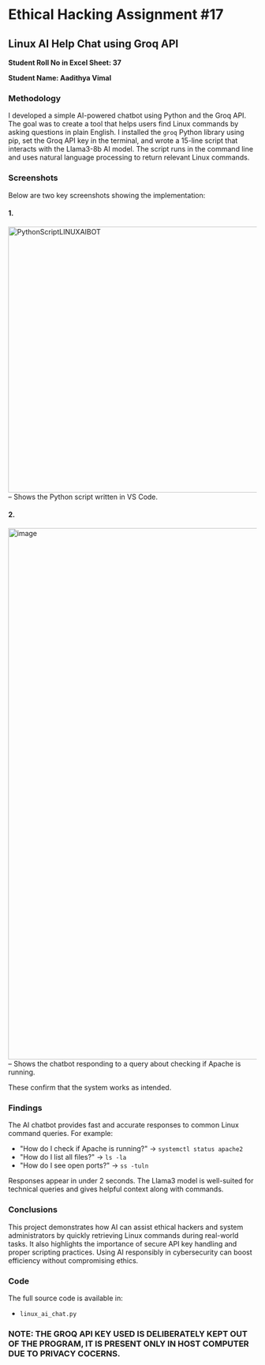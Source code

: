 # Ethical Hacking Assignment #17
## Linux AI Help Chat using Groq API
**Student Roll No in Excel Sheet: 37**

**Student Name: Aadithya Vimal**

### Methodology
I developed a simple AI-powered chatbot using Python and the Groq API. The goal was to create a tool that helps users find Linux commands by asking questions in plain English. I installed the `groq` Python library using pip, set the Groq API key in the terminal, and wrote a 15-line script that interacts with the Llama3-8b AI model. The script runs in the command line and uses natural language processing to return relevant Linux commands.

### Screenshots
Below are two key screenshots showing the implementation:

#### 1.
<img width="959" height="539" alt="PythonScriptLINUXAIBOT" src="https://github.com/user-attachments/assets/5744c4c7-3699-4870-a89f-7dde85fae2fa" />
– Shows the Python script written in VS Code.

#### 2.
<img width="1919" height="1077" alt="image" src="https://github.com/user-attachments/assets/511ad1f3-13bd-410b-a033-3dbdfc93f72f" />
– Shows the chatbot responding to a query about checking if Apache is running.

These confirm that the system works as intended.

### Findings
The AI chatbot provides fast and accurate responses to common Linux command queries. For example:
- "How do I check if Apache is running?" → `systemctl status apache2`
- "How do I list all files?" → `ls -la`
- "How do I see open ports?" → `ss -tuln`

Responses appear in under 2 seconds. The Llama3 model is well-suited for technical queries and gives helpful context along with commands.

### Conclusions
This project demonstrates how AI can assist ethical hackers and system administrators by quickly retrieving Linux commands during real-world tasks. It also highlights the importance of secure API key handling and proper scripting practices. Using AI responsibly in cybersecurity can boost efficiency without compromising ethics.

### Code
The full source code is available in:
- `linux_ai_chat.py`

### NOTE: THE GROQ API KEY USED IS DELIBERATELY KEPT OUT OF THE PROGRAM, IT IS PRESENT ONLY IN HOST COMPUTER DUE TO PRIVACY COCERNS.

